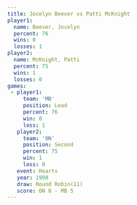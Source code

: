 ```yaml
---
title: Jocelyn Beever vs Patti McKnight
player1:               
  name: Beever, Jocelyn
  percent: 76          
  wins: 0              
  losses: 1            
player2:               
  name: McKnight, Patti
  percent: 75          
  wins: 1              
  losses: 0            
games:
 - player1:        
     team: 'MB'    
     position: Lead
     percent: 76   
     win: 0        
     loss: 1       
   player2:          
     team: 'ON'      
     position: Second
     percent: 75     
     win: 1          
     loss: 0         
   event: Hearts        
   year: 1998           
   draw: Round Robin(11)
   score: ON 8 - MB 5   
---
```

